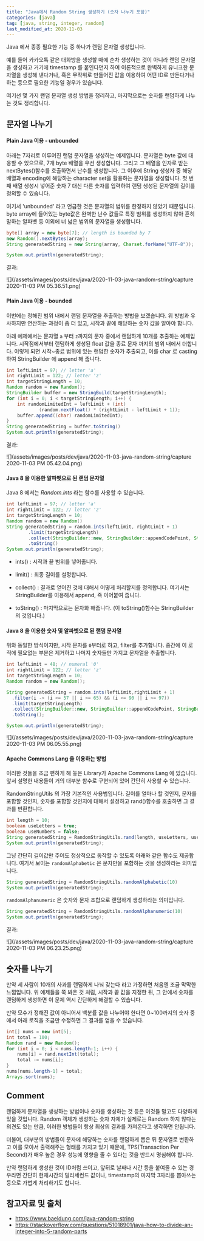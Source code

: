 ```yaml
---
title: "Java에서 Random String 생성하기 (숫자 나누기 포함)"
categories: [java]
tag: [java, string, integer, random]
last_modified_at: 2020-11-03
---
```

Java 에서 종종 필요한 기능 중 하나가 랜덤 문자열 생성입니다.

예를 들어 카카오톡 같은 대화방을 생성할 때에 순차 생성하는 것이 아니라 랜덤 문자열을 생성하고 거기에 timestamp 를 붙인다던지 하여 이론적으로 완벽하게 유니크한 문자열을 생성해 낸다거나, 혹은 무작위로 만들어진 값을 이용하여 어떤 ID로 만든다거나 하는 등으로 필요한 기능일 경우가 있습니다. 

여기선 몇 가지 랜덤 문자열 생성 방법을 정리하고, 마지막으로는 숫자를 랜덤하게 나누는 것도 정리합니다.



## 문자열 나누기



#### Plain Java 이용 - unbounded

아래는 7자리로 이루어진 랜덤 문자열을 생성하는 예제입니다. 문자열은 byte 값에 대응할 수 있으므로, 7개 byte 배열을 우선 생성합니다. 그리고 그 배열을 인자로 받는 nextBytes()함수를 호출하면서 난수를 생성합니다. 그 이후에 String 생성자 중 해당 배열과 encoding에 해당하는 character set을 활용하는 문자열을 생성합니다. 첫 번째 배열 생성시 넣어준 숫자 7 대신 다른 숫자를 입력하여 랜덤 생성된 문자열의 길이를 정의할 수 있습니다.

여기서 'unbounded' 라고 언급한 것은 문자열의 범위를 한정하지 않았기 때문입니다. byte array에 들어있는 byte값은 완벽한 난수 값들로 특정 범위를 생성하지 않아 흔히 말하는 알파벳 등 이외에 너 넓은 범위의 문자열을 생성합니다.

```java
byte[] array = new byte[7]; // length is bounded by 7
new Random().nextBytes(array);
String generatedString = new String(array, Charset.forName("UTF-8"));

System.out.println(generatedString);
```

결과:

![](/assets/images/posts/dev/java/2020-11-03-java-random-string/capture 2020-11-03 PM 05.36.51.png)



#### Plain Java 이용 - bounded

이번에는 정해진 범위 내에서 랜덤 문자열을 추출하는 방법을 보겠습니다. 위 방법과 유사하지만 연산하는 과정이 좀 더 있고, 시작과 끝에 해당하는 숫자 값을 알아야 합니다.

아래 예제에서는 문자열 `a` 부터 `z`까지의 문자 중에서 랜덤하게 10개를 추출하는 예제입니다. 시작점에서부터 랜덤하게 생성된 float 값을 종료 문자 까지의 범위 내에서 더합니다. 이렇게 되면 시작~종료 범위에 있는 랜덤한 숫자가 추출되고, 이를 char 로 casting하여 StringBuilder 에 append 해 줍니다.

```java
int leftLimit = 97; // letter 'a'
int rightLimit = 122; // letter 'z'
int targetStringLength = 10;
Random random = new Random();
StringBuilder buffer = new StringBuild(targetStringLength);
for (int i = 0; i < targetStringLength; i++) {
    int randomLimitedInt = leftLimit + (int)
            (random.nextFloat() * (rightLimit - leftLimit + 1));
    buffer.append((char) randomLimitedInt);
}
String generatedString = buffer.toString()
System.out.println(generatedString);
```

결과:

![](assets/images/posts/dev/java/2020-11-03-java-random-string/capture 2020-11-03 PM 05.42.04.png)



#### Java 8 을 이용한 알파벳으로 된 랜덤 문자열

Java 8 에서는 *Random.ints* 라는 함수를 사용할 수 있습니다. 

```java
int leftLimit = 97; // letter 'a'
int rightLimit = 122; // letter 'z'
int targetStringLength = 10;
Random random = new Random()
String generatedString = random.ints(leftLimit, rightLimit + 1)
        .limit(targetStringLength)
        .collect(StringBuilder::new, StringBuilder::appendCodePoint, StringBuilder::append)
        .toString()
System.out.println(generatedString);
```

- ints() : 시작과 끝 범위를 넣어줍니다.

- limit() : 최종 길이를 설정합니다.

- collect() : 결과로 얻어진 것에 대해서 어떻게 처리할지를 정의합니다. 여기서는 StringBuilder를 이용해서 append, 즉 이어붙여 줍니다. 

- toString() : 마지막으로는 문자화 해줍니다. (이 toString()함수는 StringBuilder의 것입니다.)



#### Java 8 을 이용한 숫자 및 알파벳으로 된 랜덤 문자열

위와 동일한 방식이지만, 시작 문자를 `0`부터로 하고, filter를 추가합니다. 중간에 이 로직에 필요없는 부분은 제거하고 나머지 숫자들만 가지고 문자열을 추출합니다.

```java
int leftLimit = 48; // numeral '0'
int rightLimit = 122; // letter 'z'
int targetStringLength = 10;
Random random = new Random();

String generatedString = random.ints(leftLimit,rightLimit + 1)
  .filter(i -> (i <= 57 || i >= 65) && (i <= 90 || i >= 97))
  .limit(targetStringLength)
  .collect(StringBuilder::new, StringBuilder::appendCodePoint, StringBuilder::append)
  .toString();

System.out.println(generatedString);
```

![](/assets/images/posts/dev/java/2020-11-03-java-random-string/capture 2020-11-03 PM 06.05.55.png)



#### Apache Commons Lang 을 이용하는 방법

이러한 것들을 조금 편하게 해 놓은 Library가 Apache Commons Lang 에 있습니다. 앞서 설명한 내용들이 거의 대부분 함수로 구현되어 있어 간단히 사용할 수 있습니다. 

RandomStringUtils 의 가장 기본적인 사용법입니다. 길이를 얼마나 할 것인지, 문자를 포함할 것인지, 숫자를 포함할 것인지에 대해서 설정하고 rand()함수를 호출하면 그 결과를 반환합니다.

```java
int length = 10;
boolean useLetters = true;
boolean useNumbers = false;
String generatedString = RandomStringUtils.rand(length, useLetters, useNumbers)
System.out.println(generatedString);
```

그냥 간단히 길이값만 주어도 정상적으로 동작할 수 있도록 아래와 같은 함수도 제공합니다. 여기서 보이는 `randomAlphabetic` 은 문자만을 포함하는 것을 생성하라는 의미입니다.

```java
String generatedString = RandomStringUtils.randomAlphabetic(10)
System.out.println(generatedString);
```

`randomAlphanumeric` 은 숫자와 문자 조합으로 랜덤하게 생성하라는 의미입니다.

```java
String generatedString = RandomStringUtils.randomAlphanumeric(10)
System.out.println(generatedString);
```

결과:

![](/assets/images/posts/dev/java/2020-11-03-java-random-string/capture 2020-11-03 PM 06.23.25.png)



## 숫자를 나누기

만약 세 사람이 10개의 사과를 랜덤하게 나눠 갖는다 라고 가정하면 처음엔 조금 막막한 느낌입니다. 위 예제들을 쭉 봐온 것 처럼, 시작과 끝 값을 지정한 뒤, 그 안에서 숫자를 랜덤하게 생성하면 이 문제 역시 간단하게 해결할 수 있습니다. 

만약 모수가 정해진 값이 아니어서 백분률 값을 나누어야 한다면 0~100까지의 숫자 중에서 아래 로직을 조금만 수정하면 그 결과를 얻을 수 있습니다. 

```java
int[] nums = new int[5];
int total = 100;
Random rand = new Random();
for (int i = 0; i < nums.length-1; i++) {
    nums[i] = rand.nextInt(total);
    total -= nums[i];
}
nums[nums.length-1] = total;
Arrays.sort(nums);
```



## Comment

랜덤하게 문자열을 생성하는 방법이나 숫자를 생성하는 것 등은 이것들 말고도 다양하게 있을 것입니다. Random 객체가 생성하는 숫자 자체가 실제로는 Random 하지 않다는 의견도 있는 만큼, 이러한 방법들이 항상 최상의 결과를 가져온다고 생각하면 안됩니다.

더불어, 대부분의 방법들이 문자에 해당하는 숫자를 랜덤하게 뽑은 뒤 문자열로 변환하고 이를 모아서 출력해주는 형태를 가지고 있기 때문에, TPS(Transaction Per Second)가 매우 높은 경우 성능에 영향을 줄 수 있다는 것을 반드시 명심해야 합니다.

만약 랜덤하게 생성한 것이 ID처럼 쓰이고, 앞뒤로 날짜나 시간 등을 붙여줄 수 있는 경우라면 간단히 현재시간의 밀리세컨드 값이나, timestamp의 마지막 3자리를 뽑아쓰는 등으로 가볍게 처리하기도 합니다.



## 참고자료 및 출처

- <https://www.baeldung.com/java-random-string>
- <https://stackoverflow.com/questions/51018901/java-how-to-divide-an-integer-into-5-random-parts>